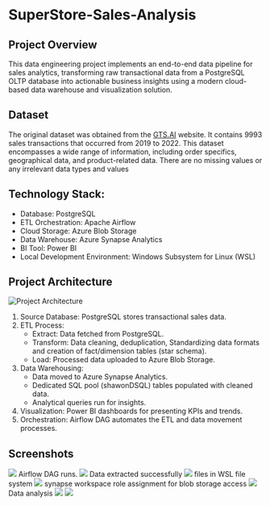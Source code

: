 # SuperStore-Sales-Analysis

## Project Overview
This data engineering project implements an end-to-end data pipeline for sales analytics, transforming raw transactional data from a PostgreSQL OLTP database into actionable business insights using a modern cloud-based data warehouse and visualization solution.

## Dataset
The original dataset was obtained from the [GTS.AI](https://gts.ai/dataset-download/superstore-sales-dataset/) website. It contains 9993 sales transactions that occurred from 2019 to 2022. This dataset encompasses a wide range of information, including order specifics, geographical data, and product-related data. There are no missing values or any irrelevant data types and values

## Technology Stack:
  - Database: PostgreSQL
  - ETL Orchestration: Apache Airflow
  - Cloud Storage: Azure Blob Storage
  - Data Warehouse: Azure Synapse Analytics
  - BI Tool: Power BI
  - Local Development Environment: Windows Subsystem for Linux (WSL)

## Project Architecture
![Project Architecture](https://github.com/ShawonSimon/SuperStore-Sales-Data-Engineering/blob/main/screenshots/ProjectArchitecture.jpg?raw=true)

1. Source Database: PostgreSQL stores transactional sales data.
2. ETL Process:
   - Extract: Data fetched from PostgreSQL.
   - Transform: Data cleaning, deduplication, Standardizing data formats and creation of fact/dimension tables (star schema).
   - Load: Processed data uploaded to Azure Blob Storage.
3. Data Warehousing:
   - Data moved to Azure Synapse Analytics.
   - Dedicated SQL pool (shawonDSQL) tables populated with cleaned data.
   - Analytical queries run for insights.
4. Visualization: Power BI dashboards for presenting KPIs and trends.
5. Orchestration: Airflow DAG automates the ETL and data movement processes.

## Screenshots
![](https://github.com/ShawonSimon/SuperStore-Sales-Data-Engineering/blob/main/screenshots/AirflowDAGrun.png?raw=true)
Airflow DAG runs.
![](https://github.com/ShawonSimon/SuperStore-Sales-Data-Engineering/blob/main/screenshots/ExtractTask.png?raw=true)
Data extracted successfully
![](https://github.com/ShawonSimon/SuperStore-Sales-Data-Engineering/blob/main/screenshots/FilesAirflow.png?raw=true)
files in WSL file system
![](https://github.com/ShawonSimon/SuperStore-Sales-Data-Engineering/blob/main/screenshots/RoleAssignment.png?raw=true)
synapse workspace role assignment for blob storage access
![](https://github.com/ShawonSimon/SuperStore-Sales-Data-Engineering/blob/main/screenshots/DataAnalysis.png?raw=true)
Data analysis
![](https://github.com/ShawonSimon/SuperStore-Sales-Data-Engineering/blob/main/screenshots/Dashboard2.png?raw=true)
![](https://github.com/ShawonSimon/SuperStore-Sales-Data-Engineering/blob/main/screenshots/Dashboard.png?raw=true)
